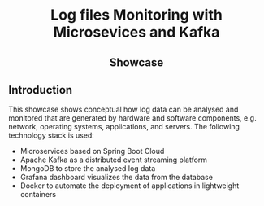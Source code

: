# <div align="center">Log files Monitoring with Microsevices and Kafka</div>

## <div align="center">Showcase</div>

## Introduction
This showcase shows conceptual how log data can be analysed and monitored that are generated by
hardware and software components, e.g. network, operating systems,
applications, and servers. The following technology stack is used:

- Microservices based on Spring Boot Cloud
- Apache Kafka as a distributed event streaming platform
- MongoDB to store the analysed log data
- Grafana dashboard visualizes the data from the database
- Docker to automate the deployment of applications in lightweight containers

